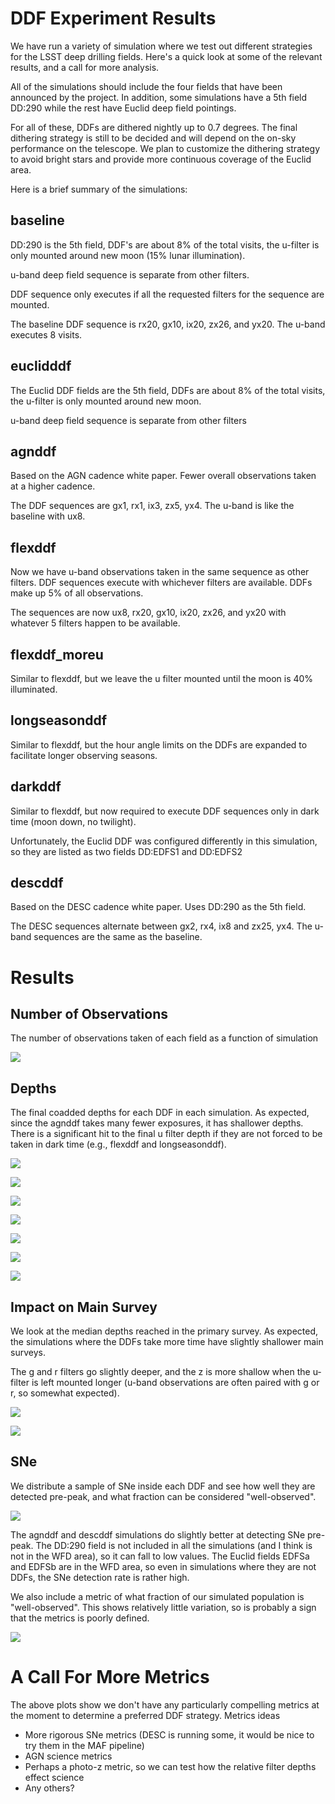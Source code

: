 # DDF Experiment Results

We have run a variety of simulation where we test out different strategies for the LSST deep drilling fields.  Here's a quick look at some of the relevant results, and a call for more analysis.

All of the simulations should include the four fields that have been announced by the project. In addition, some simulations have a 5th field DD:290 while the rest have Euclid deep field pointings. 

For all of these, DDFs are dithered nightly up to 0.7 degrees. The final dithering strategy is still to be decided and will depend on the on-sky performance on the telescope. We plan to customize the dithering strategy to avoid bright stars and provide more continuous coverage of the Euclid area.

Here is a brief summary of the simulations:

## baseline

DD:290 is the 5th field, DDF's are about 8% of the total visits, the u-filter is only mounted around new moon (15% lunar illumination).

u-band deep field sequence is separate from other filters.

DDF sequence only executes if all the requested filters for the sequence are mounted.

The baseline DDF sequence is rx20, gx10, ix20, zx26, and yx20. The u-band executes 8 visits.

## euclidddf

The Euclid DDF fields are the 5th field, DDFs are about 8% of the total visits, the u-filter is only mounted around new moon.

u-band deep field sequence is separate from other filters

## agnddf

Based on the AGN cadence white paper. Fewer overall observations taken at a higher cadence.

The DDF sequences are gx1, rx1, ix3, zx5, yx4. The u-band is like the baseline with ux8.

## flexddf

Now we have u-band observations taken in the same sequence as other filters. DDF sequences execute with whichever filters are available. DDFs make up 5% of all observations.

The sequences are now ux8, rx20, gx10, ix20, zx26, and yx20 with whatever 5 filters happen to be available.

## flexddf_moreu

Similar to flexddf, but we leave the u filter mounted until the moon is 40% illuminated.

## longseasonddf

Similar to flexddf, but the hour angle limits on the DDFs are expanded to facilitate longer observing seasons.

## darkddf

Similar to flexddf, but now required to execute DDF sequences only in dark time (moon down, no twilight). 

Unfortunately, the Euclid DDF was configured differently in this simulation, so they are listed as two fields DD:EDFS1 and DD:EDFS2

## descddf

Based on the DESC cadence white paper. Uses DD:290 as the 5th field.  

The DESC sequences alternate between gx2, rx4, ix8 and zx25, yx4.  The u-band sequences are the same as the baseline.


# Results


## Number of Observations

The number of observations taken of each field as a function of simulation

![](nobs.png)

## Depths

The final coadded depths for each DDF in each simulation. As expected, since the agnddf takes many fewer exposures, it has shallower depths.  There is a significant hit to the final u filter depth if they are not forced to be taken in dark time (e.g., flexddf and longseasonddf).

![](depths_DD.290.png)

![](depths_DD.ECDFS.png)

![](depths_DD.EDFSb.png)

![](depths_DD.XMM-LSS.png)

![](depths_DD.COSMOS.png)

![](depths_DD.EDFSa.png)

![](depths_DD.ELAISS1.png)

## Impact on Main Survey

We look at the median depths reached in the primary survey.  As expected, the simulations where the DDFs take more time have slightly shallower main surveys.  

The g and r filters go slightly deeper, and the z is more shallow when the u-filter is left mounted longer (u-band observations are often paired with g or r, so somewhat expected).

![](survey_depth.png)

![](survey_depth_rel.png)


## SNe

We distribute a sample of SNe inside each DDF and see how well they are detected pre-peak, and what fraction can be considered "well-observed".

![](sne_pre_peak.png)

The agnddf and descddf simulations do slightly better at detecting SNe pre-peak. The DD:290 field is not included in all the simulations (and I think is not in the WFD area), so it can fall to low values. The Euclid fields EDFSa and EDFSb are in the WFD area, so even in simulations where they are not DDFs, the SNe detection rate is rather high.

We also include a metric of what fraction of our simulated population is "well-observed". This shows relatively little variation, so is probably a sign that the metrics is poorly defined.

![](sne_well.png)


# A Call For More Metrics

The above plots show we don't have any particularly compelling metrics at the moment to determine a preferred DDF strategy. Metrics ideas 

* More rigorous SNe metrics (DESC is running some, it would be nice to try them in the MAF pipeline)
* AGN science metrics
* Perhaps a photo-z metric, so we can test how the relative filter depths effect science
* Any others?

